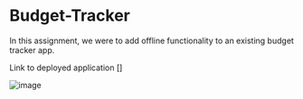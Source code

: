 # Budget-Tracker

In this assignment, we were to add offline functionality to an existing budget tracker app.

Link to deployed application []


![image](https://user-images.githubusercontent.com/84144642/140850007-42716cf0-e017-44ca-b1ef-c8cc5e599230.png)